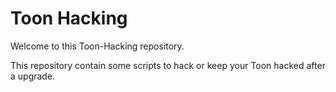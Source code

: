# Toon Hacking

Welcome to this Toon-Hacking repository.

This repository contain some scripts to hack or keep your Toon hacked after a upgrade.
